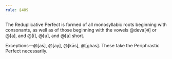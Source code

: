 ```yaml
---
rule: §489
---
```


The Reduplicative Perfect is formed of all monosyllabic roots beginning with consonants, as well as of those beginning with the vowels @deva[अ] or @[a], and @[i], @[u], and @[a] short.

Exceptions—@[aś], @[ay], @[kās], @[ghas]. These take the Periphrastic Perfect necessarily.